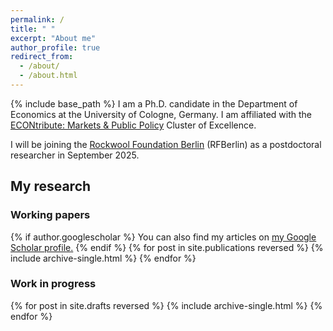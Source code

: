 ```yaml
---
permalink: /
title: " "
excerpt: "About me"
author_profile: true
redirect_from: 
  - /about/
  - /about.html
---
```

{% include base_path %}
I am a Ph.D. candidate in the Department of Economics at the University of Cologne, Germany. I am affiliated with the [ECONtribute: Markets & Public Policy](https://econtribute.de/about-us-econtribute/) Cluster of Excellence.  
<!--I recently transferred from the University of Mannheim, where I started my PhD. I previously worked as a researcher at [ZEW](https://www.zew.de/en/) -- Leibniz Center for European Economic Research.-->


I will be joining the [Rockwool Foundation Berlin](https://www.rfberlin.com) (RFBerlin) as a postdoctoral researcher in September 2025.
<!--Before starting my PhD, I interned at the University of California
Santa Barbara as a research assistant with Pr. Youssef Benzarti, working on
taxation. I hold an MSc in Economics from ENSAE/Polytechnique specializing in Microeconomics
and Public Economics. -->



## My research 
### Working papers
{% if author.googlescholar %}
  You can also find my articles on <u><a href="{{author.googlescholar}}">my Google Scholar profile</a>.</u>
{% endif %}
{% for post in site.publications reversed %}
  {% include archive-single.html %}
{% endfor %} 


### Work in progress
{% for post in site.drafts reversed %}
  {% include archive-single.html %}
{% endfor %}





